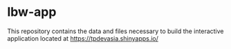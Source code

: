 # lbw-app

This repository contains the data and files necessary to build the interactive application located
at https://tpdevasia.shinyapps.io/
